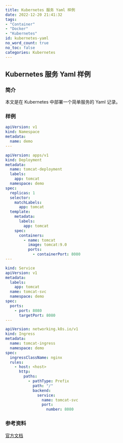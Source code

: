 ```yaml
---
title: Kubernetes 服务 Yaml 样例
date: 2022-12-20 21:41:32
tags:
- "Container"
- "Docker"
- "Kubernetes"
id: kubernetes-yaml
no_word_count: true
no_toc: false
categories: Kubernetes
---
```


## Kubernetes 服务 Yaml 样例

### 简介

本文是在 Kubernetes 中部署一个简单服务的 Yaml 记录。

### 样例

```yaml
apiVersion: v1
kind: Namespace
metadata:
  name: demo
---

apiVersion: apps/v1
kind: Deployment
metadata:
  name: tomcat-deployment
  labels:
    app: tomcat
  namespace: demo
spec:
  replicas: 1
  selector:
    matchLabels:
      app: tomcat
  template:
    metadata:
      labels:
        app: tomcat
    spec:
      containers:
        - name: tomcat
          image: tomcat:9.0
          ports:
            - containerPort: 8080
---

kind: Service
apiVersion: v1
metadata:
  labels:
    app: tomcat
  name: tomcat-svc
  namespace: demo
spec:
  ports:
    - port: 8080
      targetPort: 8080
---

apiVersion: networking.k8s.io/v1
kind: Ingress
metadata:
  name: tomcat-ingress
  namespace: demo
spec:
  ingressClassName: nginx
  rules:
    - host: <host>
      http:
        paths:
          - pathType: Prefix
            path: "/"
            backend:
              service:
                name: tomcat-svc
                port:
                  number: 8080
```

### 参考资料

[官方文档](https://kubernetes.io/docs/concepts/workloads/controllers/deployment/)
